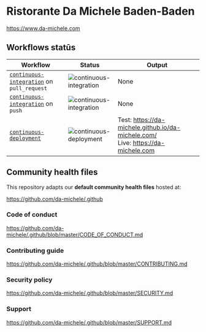 # Ristorante Da Michele Baden-Baden

<https://www.da-michele.com>

## Workflows statūs

| Workflow | Status | Output |
|----------|--------|--------|
| [`continuous-integration`](https://github.com/da-michele/da-michele.com/blob/master/.github/workflows/continuous-integration.yml) on `pull_request` | ![continuous-integration](https://github.com/buildersbrewery/sublime-lsl/workflows/continuous-integration/badge.svg?event=pull_request) | None |
| [`continuous-integration`](https://github.com/da-michele/da-michele.com/blob/master/.github/workflows/continuous-integration.yml) on `push` | ![continuous-integration](https://github.com/buildersbrewery/sublime-lsl/workflows/continuous-integration/badge.svg?event=push) | None |
| [`continuous-deployment`](https://github.com/da-michele/da-michele.com/blob/master/.github/workflows/continuous-deployment.yml) | ![continuous-deployment](https://github.com/buildersbrewery/sublime-lsl/workflows/continuous-deployment/badge.svg) | Test: <https://da-michele.github.io/da-michele.com/><br> Live: <https://da-michele.com> |

## Community health files

This repository adapts our **default community health files** hosted at:

<https://github.com/da-michele/.github>

### Code of conduct

<https://github.com/da-michele/.github/blob/master/CODE_OF_CONDUCT.md>

### Contributing guide

<https://github.com/da-michele/.github/blob/master/CONTRIBUTING.md>

### Security policy

<https://github.com/da-michele/.github/blob/master/SECURITY.md>

### Support

<https://github.com/da-michele/.github/blob/master/SUPPORT.md>

